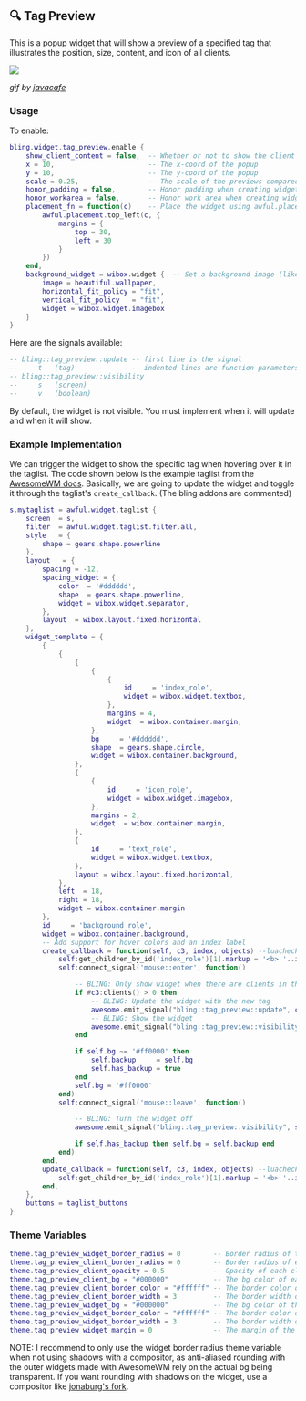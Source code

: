 ## 🔍 Tag Preview <!-- {docsify-ignore} -->

This is a popup widget that will show a preview of a specified tag that illustrates the position, size, content, and icon of all clients.

![](https://imgur.com/zFdvs4K.gif)

*gif by [javacafe](https://github.com/JavaCafe01)*

### Usage

To enable:

```lua
bling.widget.tag_preview.enable {
    show_client_content = false,  -- Whether or not to show the client content
    x = 10,                       -- The x-coord of the popup
    y = 10,                       -- The y-coord of the popup
    scale = 0.25,                 -- The scale of the previews compared to the screen
    honor_padding = false,        -- Honor padding when creating widget size
    honor_workarea = false,       -- Honor work area when creating widget size
    placement_fn = function(c)    -- Place the widget using awful.placement (this overrides x & y)
        awful.placement.top_left(c, {
            margins = {
                top = 30,
                left = 30
            }
        })
    end,
	background_widget = wibox.widget {	-- Set a background image (like a wallpaper) for the widget
        image = beautiful.wallpaper,
        horizontal_fit_policy = "fit",
        vertical_fit_policy   = "fit",
        widget = wibox.widget.imagebox
    }
}
```

Here are the signals available:

```lua
-- bling::tag_preview::update -- first line is the signal
--     t   (tag)              -- indented lines are function parameters
-- bling::tag_preview::visibility
--     s   (screen)
--     v   (boolean)
```

By default, the widget is not visible. You must implement when it will update and when it will show.

### Example Implementation

We can trigger the widget to show the specific tag when hovering over it in the taglist. The code shown below is the example taglist from the [AwesomeWM docs](https://awesomewm.org/doc/api/classes/awful.widget.taglist.html). Basically, we are going to update the widget and toggle it through the taglist's `create_callback`. (The bling addons are commented)

```lua
s.mytaglist = awful.widget.taglist {
    screen  = s,
    filter  = awful.widget.taglist.filter.all,
    style   = {
        shape = gears.shape.powerline
    },
    layout   = {
        spacing = -12,
        spacing_widget = {
            color  = '#dddddd',
            shape  = gears.shape.powerline,
            widget = wibox.widget.separator,
        },
        layout  = wibox.layout.fixed.horizontal
    },
    widget_template = {
        {
            {
                {
                    {
                        {
                            id     = 'index_role',
                            widget = wibox.widget.textbox,
                        },
                        margins = 4,
                        widget  = wibox.container.margin,
                    },
                    bg     = '#dddddd',
                    shape  = gears.shape.circle,
                    widget = wibox.container.background,
                },
                {
                    {
                        id     = 'icon_role',
                        widget = wibox.widget.imagebox,
                    },
                    margins = 2,
                    widget  = wibox.container.margin,
                },
                {
                    id     = 'text_role',
                    widget = wibox.widget.textbox,
                },
                layout = wibox.layout.fixed.horizontal,
            },
            left  = 18,
            right = 18,
            widget = wibox.container.margin
        },
        id     = 'background_role',
        widget = wibox.container.background,
        -- Add support for hover colors and an index label
        create_callback = function(self, c3, index, objects) --luacheck: no unused args
            self:get_children_by_id('index_role')[1].markup = '<b> '..index..' </b>'
            self:connect_signal('mouse::enter', function()

                -- BLING: Only show widget when there are clients in the tag
                if #c3:clients() > 0 then
                    -- BLING: Update the widget with the new tag
                    awesome.emit_signal("bling::tag_preview::update", c3)
                    -- BLING: Show the widget
                    awesome.emit_signal("bling::tag_preview::visibility", s, true)
                end

                if self.bg ~= '#ff0000' then
                    self.backup     = self.bg
                    self.has_backup = true
                end
                self.bg = '#ff0000'
            end)
            self:connect_signal('mouse::leave', function()

                -- BLING: Turn the widget off
                awesome.emit_signal("bling::tag_preview::visibility", s, false)

                if self.has_backup then self.bg = self.backup end
            end)
        end,
        update_callback = function(self, c3, index, objects) --luacheck: no unused args
            self:get_children_by_id('index_role')[1].markup = '<b> '..index..' </b>'
        end,
    },
    buttons = taglist_buttons
}
```

### Theme Variables

```lua
theme.tag_preview_widget_border_radius = 0        -- Border radius of the widget (With AA)
theme.tag_preview_client_border_radius = 0        -- Border radius of each client in the widget (With AA)
theme.tag_preview_client_opacity = 0.5            -- Opacity of each client
theme.tag_preview_client_bg = "#000000"           -- The bg color of each client
theme.tag_preview_client_border_color = "#ffffff" -- The border color of each client
theme.tag_preview_client_border_width = 3         -- The border width of each client
theme.tag_preview_widget_bg = "#000000"           -- The bg color of the widget
theme.tag_preview_widget_border_color = "#ffffff" -- The border color of the widget
theme.tag_preview_widget_border_width = 3         -- The border width of the widget
theme.tag_preview_widget_margin = 0               -- The margin of the widget
```

NOTE: I recommend to only use the widget border radius theme variable when not using shadows with a compositor, as anti-aliased rounding with the outer widgets made with AwesomeWM rely on the actual bg being transparent. If you want rounding with shadows on the widget, use a compositor like [jonaburg's fork](https://github.com/jonaburg/picom).

